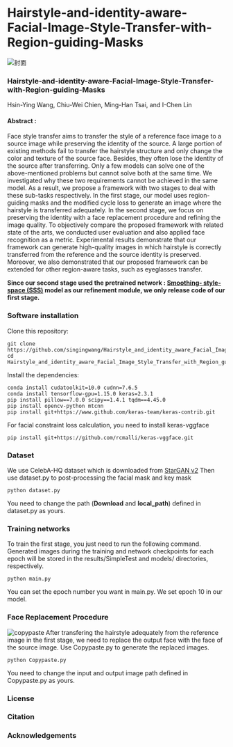 # Hairstyle-and-identity-aware-Facial-Image-Style-Transfer-with-Region-guiding-Masks

![封面](https://github.com/singingwang/Hairstyle-and-identity-aware-Facial-Image-Style-Transfer-with-Region-guiding-Masks/assets/25973060/e6a40530-b245-4092-b30a-0d25f874b408)
### Hairstyle-and-identity-aware-Facial-Image-Style-Transfer-with-Region-guiding-Masks
Hsin-Ying Wang, Chiu-Wei Chien, Ming-Han Tsai, and I-Chen Lin
#### **Abstract :**
Face style transfer aims to transfer the style of a reference face image to a source image while preserving the identity of the source. A large portion of existing methods fail to transfer the hairstyle structure and only change the color and texture of the source face. Besides, they often lose the identity of the source after transferring. Only a few models can solve one of the above-mentioned problems but cannot solve both at the same time. We investigated why these two requirements cannot be achieved in the same model. As a result, we propose a framework with two stages to deal with these sub-tasks respectively. In the first stage, our model uses region-guiding masks and the modified cycle loss to generate an image where the hairstyle is transferred adequately. In the second stage, we focus on preserving the identity with a face replacement procedure and refining the image quality. To objectively compare the proposed framework with related state of the arts, we conducted user evaluation and also applied face recognition as a metric. Experimental results demonstrate that our framework can generate high-quality images in which hairstyle is correctly transferred from the reference and the source identity is preserved. Moreover, we also demonstrated that our proposed framework can be extended for other region-aware tasks, such as eyeglasses transfer.

**Since our second stage used the pretrained network : [Smoothing-
style-space (SSS)](https://github.com/yhlleo/SmoothingLatentSpace) model as our refinement module, we only release code of our first stage.**

### Software installation
Clone this repository:
```
git clone https://github.com/singingwang/Hairstyle_and_identity_aware_Facial_Image_Style_Transfer_with_Region_guiding_Masks.git
cd Hairstyle_and_identity_aware_Facial_Image_Style_Transfer_with_Region_guiding_Masks/
```
Install the dependencies:
```
conda install cudatoolkit=10.0 cudnn=7.6.5
conda install tensorflow-gpu=1.15.0 keras=2.3.1
pip install pillow==7.0.0 scipy==1.4.1 tqdm==4.45.0
pip install opencv-python mtcnn
pip install git+https://www.github.com/keras-team/keras-contrib.git
```
For facial constraint loss calculation, you need to install keras-vggface
```
pip install git+https://github.com/rcmalli/keras-vggface.git
```
### Dataset
We use CelebA-HQ dataset which is downloaded from [StarGAN v2](https://github.com/clovaai/stargan-v2)
Then use dataset.py to post-processing the facial mask and key mask
```
python dataset.py
```
You need to change the path (**Download** and **local_path**) defined in dataset.py as yours.

### Training networks
To train the first stage, you just need to run the following command. Generated images during the training and network checkpoints for each epoch will be stored in the results/SimpleTest and models/ directories, respectively. 
```
python main.py
```
You can set the epoch number you want in main.py. We set epoch 10 in our model.

### Face Replacement Procedure

![copypaste](https://github.com/singingwang/Hairstyle_and_identity_aware_Facial_Image_Style_Transfer_with_Region_guiding_Masks/assets/25973060/2cac97de-b1c6-479d-a292-2b2ee07c94a1)
After transfering the hairstyle adequately from the reference image in the first stage, we need to replace the output face with the face of the source image. Use Copypaste.py to generate the replaced images. 
```
python Copypaste.py
```
You need to change the input and output image path defined in Copypaste.py as yours.

### License
### Citation
### Acknowledgements
